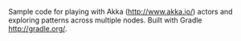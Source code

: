 Sample code for playing with Akka (http://www.akka.io/) actors and exploring patterns across multiple nodes.
Built with Gradle http://gradle.org/.